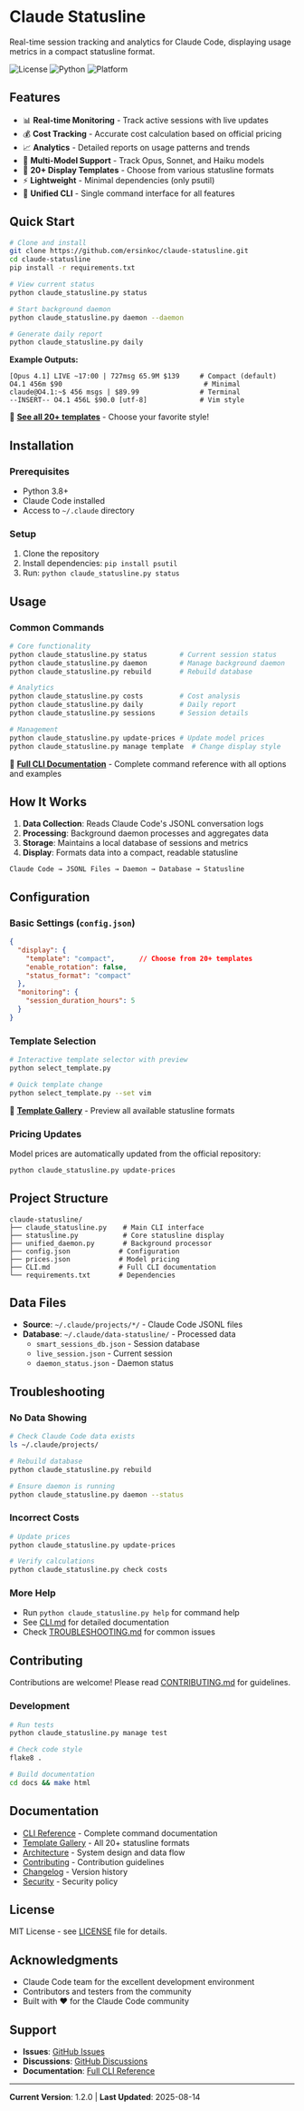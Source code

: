 # Claude Statusline

Real-time session tracking and analytics for Claude Code, displaying usage metrics in a compact statusline format.

![License](https://img.shields.io/badge/license-MIT-blue.svg)
![Python](https://img.shields.io/badge/python-3.8%2B-blue.svg)
![Platform](https://img.shields.io/badge/platform-Windows%20%7C%20macOS%20%7C%20Linux-lightgrey.svg)

## Features

- 📊 **Real-time Monitoring** - Track active sessions with live updates
- 💰 **Cost Tracking** - Accurate cost calculation based on official pricing
- 📈 **Analytics** - Detailed reports on usage patterns and trends
- 🤖 **Multi-Model Support** - Track Opus, Sonnet, and Haiku models
- 🎨 **20+ Display Templates** - Choose from various statusline formats
- ⚡ **Lightweight** - Minimal dependencies (only psutil)
- 🎯 **Unified CLI** - Single command interface for all features

## Quick Start

```bash
# Clone and install
git clone https://github.com/ersinkoc/claude-statusline.git
cd claude-statusline
pip install -r requirements.txt

# View current status
python claude_statusline.py status

# Start background daemon
python claude_statusline.py daemon --daemon

# Generate daily report
python claude_statusline.py daily
```

**Example Outputs:**
```
[Opus 4.1] LIVE ~17:00 | 727msg 65.9M $139     # Compact (default)
O4.1 456m $90                                   # Minimal
claude@O4.1:~$ 456 msgs | $89.99               # Terminal
--INSERT-- O4.1 456L $90.0 [utf-8]             # Vim style
```

📖 **[See all 20+ templates](TEMPLATES.md)** - Choose your favorite style!

## Installation

### Prerequisites
- Python 3.8+
- Claude Code installed
- Access to `~/.claude` directory

### Setup
1. Clone the repository
2. Install dependencies: `pip install psutil`
3. Run: `python claude_statusline.py status`

## Usage

### Common Commands

```bash
# Core functionality
python claude_statusline.py status        # Current session status
python claude_statusline.py daemon        # Manage background daemon
python claude_statusline.py rebuild       # Rebuild database

# Analytics
python claude_statusline.py costs         # Cost analysis
python claude_statusline.py daily         # Daily report
python claude_statusline.py sessions      # Session details

# Management
python claude_statusline.py update-prices # Update model prices
python claude_statusline.py manage template  # Change display style
```

📖 **[Full CLI Documentation](CLI.md)** - Complete command reference with all options and examples

## How It Works

1. **Data Collection**: Reads Claude Code's JSONL conversation logs
2. **Processing**: Background daemon processes and aggregates data
3. **Storage**: Maintains a local database of sessions and metrics
4. **Display**: Formats data into a compact, readable statusline

```
Claude Code → JSONL Files → Daemon → Database → Statusline
```

## Configuration

### Basic Settings (`config.json`)

```json
{
  "display": {
    "template": "compact",      // Choose from 20+ templates
    "enable_rotation": false,
    "status_format": "compact"
  },
  "monitoring": {
    "session_duration_hours": 5
  }
}
```

### Template Selection

```bash
# Interactive template selector with preview
python select_template.py

# Quick template change
python select_template.py --set vim
```

📖 **[Template Gallery](TEMPLATES.md)** - Preview all available statusline formats

### Pricing Updates

Model prices are automatically updated from the official repository:

```bash
python claude_statusline.py update-prices
```

## Project Structure

```
claude-statusline/
├── claude_statusline.py    # Main CLI interface
├── statusline.py           # Core statusline display
├── unified_daemon.py       # Background processor
├── config.json            # Configuration
├── prices.json            # Model pricing
├── CLI.md                 # Full CLI documentation
└── requirements.txt       # Dependencies
```

## Data Files

- **Source**: `~/.claude/projects/*/` - Claude Code JSONL files
- **Database**: `~/.claude/data-statusline/` - Processed data
  - `smart_sessions_db.json` - Session database
  - `live_session.json` - Current session
  - `daemon_status.json` - Daemon status

## Troubleshooting

### No Data Showing
```bash
# Check Claude Code data exists
ls ~/.claude/projects/

# Rebuild database
python claude_statusline.py rebuild

# Ensure daemon is running
python claude_statusline.py daemon --status
```

### Incorrect Costs
```bash
# Update prices
python claude_statusline.py update-prices

# Verify calculations
python claude_statusline.py check costs
```

### More Help
- Run `python claude_statusline.py help` for command help
- See [CLI.md](CLI.md) for detailed documentation
- Check [TROUBLESHOOTING.md](docs/TROUBLESHOOTING.md) for common issues

## Contributing

Contributions are welcome! Please read [CONTRIBUTING.md](CONTRIBUTING.md) for guidelines.

### Development

```bash
# Run tests
python claude_statusline.py manage test

# Check code style
flake8 .

# Build documentation
cd docs && make html
```

## Documentation

- [CLI Reference](CLI.md) - Complete command documentation
- [Template Gallery](TEMPLATES.md) - All 20+ statusline formats
- [Architecture](ARCHITECTURE.md) - System design and data flow
- [Contributing](CONTRIBUTING.md) - Contribution guidelines
- [Changelog](CHANGELOG.md) - Version history
- [Security](SECURITY.md) - Security policy

## License

MIT License - see [LICENSE](LICENSE) file for details.

## Acknowledgments

- Claude Code team for the excellent development environment
- Contributors and testers from the community
- Built with ❤️ for the Claude Code community

## Support

- **Issues**: [GitHub Issues](https://github.com/ersinkoc/claude-statusline/issues)
- **Discussions**: [GitHub Discussions](https://github.com/ersinkoc/claude-statusline/discussions)
- **Documentation**: [Full CLI Reference](CLI.md)

---

**Current Version**: 1.2.0 | **Last Updated**: 2025-08-14